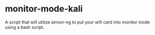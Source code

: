 # monitor-mode-kali
A script that will utilize airnon-ng to put your wifi card into monitor mode using a bash script. 
